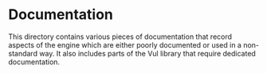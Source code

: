 ﻿# Documentation

This directory contains various pieces of documentation that record aspects of the 
engine which are either poorly documented or used in a non-standard way. It also 
includes parts of the Vul library that require dedicated documentation.
